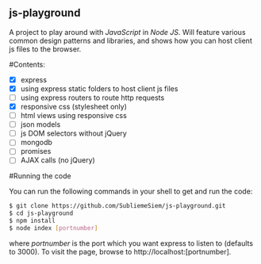 ## js-playground

A project to play around with *JavaScript* in *Node JS*. Will feature various common design patterns and libraries, and shows how you can host client js files to the browser.

#Contents:
- [x] express
- [x] using express static folders to host client js files
- [ ] using express routers to route http requests
- [x] responsive css (stylesheet only)
- [ ] html views using responsive css
- [ ] json models
- [ ] js DOM selectors without jQuery
- [ ] mongodb
- [ ] promises
- [ ] AJAX calls (no jQuery)

#Running the code

You can run the following commands in your shell to get and run the code:
```bash
$ git clone https://github.com/SubliemeSiem/js-playground.git
$ cd js-playground
$ npm install
$ node index [portnumber]
```
where *portnumber* is the port which you want express to listen to (defaults to 3000). To visit the page, browse to http://localhost:[portnumber]. 